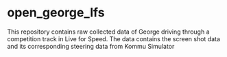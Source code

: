 # open_george_lfs
This repository contains raw collected data of George driving through a competition track in Live for Speed. The data contains the screen shot data and its corresponding steering data from Kommu Simulator
